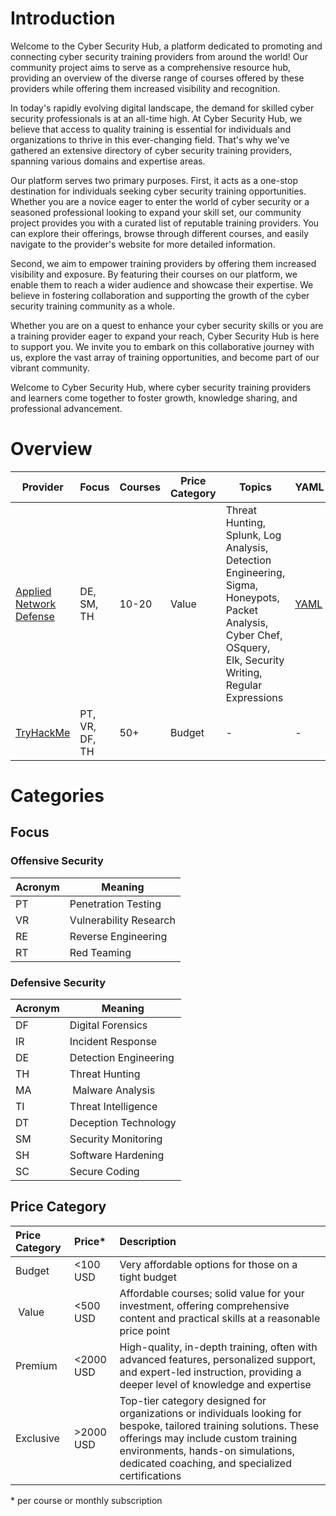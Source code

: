 # Introduction

Welcome to the Cyber Security Hub, a platform dedicated to promoting and connecting cyber security training providers from around the world! Our community project aims to serve as a comprehensive resource hub, providing an overview of the diverse range of courses offered by these providers while offering them increased visibility and recognition.

In today's rapidly evolving digital landscape, the demand for skilled cyber security professionals is at an all-time high. At Cyber Security Hub, we believe that access to quality training is essential for individuals and organizations to thrive in this ever-changing field. That's why we've gathered an extensive directory of cyber security training providers, spanning various domains and expertise areas.

Our platform serves two primary purposes. First, it acts as a one-stop destination for individuals seeking cyber security training opportunities. Whether you are a novice eager to enter the world of cyber security or a seasoned professional looking to expand your skill set, our community project provides you with a curated list of reputable training providers. You can explore their offerings, browse through different courses, and easily navigate to the provider's website for more detailed information.

Second, we aim to empower training providers by offering them increased visibility and exposure. By featuring their courses on our platform, we enable them to reach a wider audience and showcase their expertise. We believe in fostering collaboration and supporting the growth of the cyber security training community as a whole.

Whether you are on a quest to enhance your cyber security skills or you are a training provider eager to expand your reach, Cyber Security Hub is here to support you. We invite you to embark on this collaborative journey with us, explore the vast array of training opportunities, and become part of our vibrant community.

Welcome to Cyber Security Hub, where cyber security training providers and learners come together to foster growth, knowledge sharing, and professional advancement.

# Overview

| Provider | Focus | Courses | Price Category | Topics | YAML |
| --- | --- | --- | --- | --- | --- |
| [Applied Network Defense](https://www.networkdefense.co/) | DE, SM, TH | 10-20 |  Value | Threat Hunting, Splunk, Log Analysis, Detection Engineering, Sigma, Honeypots, Packet Analysis, Cyber Chef, OSquery, Elk, Security Writing, Regular Expressions | [YAML](./trainings/applied_network_defense.yml) |
| [TryHackMe](https://tryhackme.com/) | PT, VR, DF, TH | 50+ | Budget | - | - |

# Categories

## Focus

### Offensive Security

| Acronym | Meaning |
| --- | --- |
| PT | Penetration Testing |
| VR | Vulnerability Research | 
| RE | Reverse Engineering | 
| RT | Red Teaming |

### Defensive Security

| Acronym | Meaning |
| --- | --- |
| DF | Digital Forensics |
| IR | Incident Response |
| DE | Detection Engineering | 
| TH | Threat Hunting | 
| MA | Malware Analysis | 
| TI | Threat Intelligence |
| DT | Deception Technology |
| SM | Security Monitoring |
| SH | Software Hardening |
| SC | Secure Coding |

## Price Category

| Price Category | Price\* | Description |
|:---|:---|:---|
| Budget | <100 USD | Very affordable options for those on a tight budget |
| Value | <500 USD | Affordable courses; solid value for your investment, offering comprehensive content and practical skills at a reasonable price point |
| Premium | <2000 USD | High-quality, in-depth training, often with advanced features, personalized support, and expert-led instruction, providing a deeper level of knowledge and expertise |
| Exclusive | >2000 USD | Top-tier category designed for organizations or individuals looking for bespoke, tailored training solutions. These offerings may include custom training environments, hands-on simulations, dedicated coaching, and specialized certifications |

\* per course or monthly subscription
